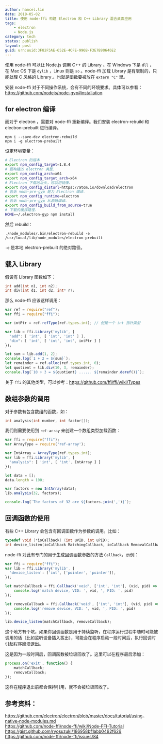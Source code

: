 ```yaml
---
author: hancel.lin
date: 2018-05-02
title: 使用 node-ffi 构建 Electron 和 C++ Library 混合桌面应用
tags:
    - electron
    - Node.js
category: tech
status: publish
layout: post
guid: urn:uuid:3F82F5AE-652E-4CFE-996B-F3E7B90646E2
---
```

使用 node-ffi 可以让 Node.js 调用 C++ 的 Library 。在 Windows 下是 `dll` ，在 Mac OS 下是 `dylib` ，Linux 则是 `so` 。node-ffi 加载 Library 是有限制的，只能处理 C 风格的 Library 。也就是函数要被放在 `extern "C"` 里。

安装 node-ffi 对于不同操作系统，会有不同的环境要求。具体可以参看：https://github.com/nodejs/node-gyp#installation
<!--more-->
## for electron 编译
而对于 electron ，需要对 node-ffi 重新编译。我们安装 electron-rebuild 和 electron-prebuilt 进行编译。
```shell
npm i --save-dev electron-rebuild
npm i -g electron-prebuilt
```
设定环境变量：
```bash
# Electron 的版本
export npm_config_target=1.8.4
# 要构建的 electron 类型.
export npm_config_arch=x64
export npm_config_target_arch=x64
# Electron 下载地址头，可以用镜像.
export npm_config_disturl=https://atom.io/download/electron
# 告诉 node-pre-gyp 是为 Electron 编译.
export npm_config_runtime=electron
# 告诉 node-pre-gyp 从源码编译.
export npm_config_build_from_source=true
# 下载的缓存路径.
HOME=~/.electron-gyp npm install
```
然后 rebuild：
```shell
./node_modules/.bin/electron-rebuild -e /usr/local/lib/node_modules/electron-prebuilt
```
`-e` 是本地 electron-prebuilt 的绝对路径。

## 载入 Library
假设有 Library 函数如下：
```cpp
int add(int n1, int n2);
int div(int d1, int d2, int* r);
```
那么 node-ffi 应该这样调用：
```javascript
var ref = require("ref");
var ffi = require("ffi");

var intPtr = ref.refType(ref.types.int); // 创建一个 int 指针类型

var lib = ffi.Library('mylib', {
  "add": [ 'int', [ 'int', 'int' ] ],
  "div": [ 'int', [ 'int', 'int', intPtr ] ]
});

let sum = lib.add(1, 2);
console.log(`1 + 2 = ${sum}`);
let remainder = ref.alloc(ref.types.int, 0);
let quotient = lib.div(10, 3, remainder);
console.log(`10 ÷ 3 = ${quotient} ...... ${remainder.deref()}`);

```
关于 `ffi` 的其他类型，可以参考：https://github.com/ffi/ffi/wiki/Types

## 数组参数的调用
对于参数有包含数组的函数，如：
```cpp
int analysis(int number, int factor[]);
```
我们则需要使用到 `ref-array` 来创建一个数组类型加载函数：
```javascript
var ffi = require("ffi");
var ArrayType = require('ref-array');

var IntArray = ArrayType(ref.types.int);
var lib = ffi.Library('mylib', {
  "analysis": [ 'int', [ 'int', IntArray ] ]
});

let data = [];
data.length = 100;

var factors = new IntArray(data);
lib.analysis(32, factors);

console.log(`The factors of 32 are ${factors.join(',')}`);

```

## 回调函数的使用
有些 C++ Library 会包含有回调函数作为参数的调用。比如：
```cpp
typedef void (*ioCallback) (int uVID, int uPID);
int device_listen(ioCallback MatchingCallback, ioCallback RemovalCallback);
```

node-ffi 对此有专门的用于生成回调函数参数的方法 `Callback`，示例：
```javascript
var ffi = require("ffi");
var lib = ffi.Library('mylib', {
  'device_listen': ['int', ['pointer', 'pointer']],
});

let matchCallback = ffi.Callback('void', ['int', 'int'], (vid, pid) => {
    console.log('match device, VID: ', vid, ', PID: ', pid)
});

let removeCallback = ffi.Callback('void', ['int', 'int'], (vid, pid) => {
    console.log('remove device, VID: ', vid, ', PID: ', pid)
});

lib.device_listen(matchCallback, removeCallback);
```
这个地方有个坑，如果你回调函数是用于持续监听，在程序运行过程中随时可能被调用的话（比如监听设备插入拔出），可能会在程序启动一段时间后，执行回调时引起程序崩溃退出。

这是因为一段时间后，回调函数被垃圾回收了。这里可以在程序最后添加：
```javascript
process.on('exit', function() {
    matchCallback;
    removeCallback;
});
```
这样在程序退出前都会保持引用，就不会被垃圾回收了。


## 参考资料：
https://github.com/electron/electron/blob/master/docs/tutorial/using-native-node-modules.md  
https://github.com/node-ffi/node-ffi/wiki/Node-FFI-Tutorial  
https://gist.github.com/ryosuzuki/186958bf1abb0492f626  
https://github.com/node-ffi/node-ffi/issues/84  



